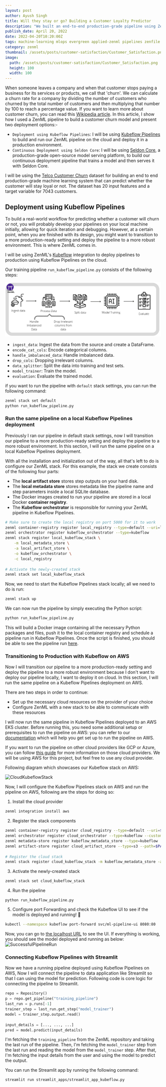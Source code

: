 ```yaml
---
layout: post
author: Ayush Singh
title: Will they stay or go? Building a Customer Loyalty Predictor
description: "We built an end-to-end production-grade pipeline using ZenML for a Customer Churn model that can predict whether a customer will stay or go."
publish_date: April 20, 2022
date: 2022-04-20T10:20:00Z
tags: machine-learning mlops evergreen applied-zenml pipelines zenfile
category: zenml
thumbnail: /assets/posts/customer-satisfaction/Customer_Satisfaction.png
image:
  path: /assets/posts/customer-satisfaction/Customer_Satisfaction.png
  height: 100
  width: 100
---
```


When someone leaves a company and when that customer stops paying a business for its services or products, we call that 'churn'. We can calculate a churn rate for a company by dividing the number of customers who churned by the total number of customers and then multiplying that number by 100 to reach a percentage value. If you want to learn more about customer churn, you can read this [Wikipedia article](https://en.wikipedia.org/wiki/Churn_rate). In this article, I show how I used a ZenML pipeline to build a customer churn model and present two deployment options:-

- `Deployment using Kubeflow Pipelines`: I will be using [Kubeflow Pipelines](https://www.kubeflow.org/docs/components/pipelines/) to build and run our ZenML pipeline on the cloud and deploy it in a production environment.
- `Continuous Deployment using Seldon Core`: I will be using [Seldon Core](https://docs.seldon.io/projects/seldon-core/en/latest/index.html), a production-grade open-source model serving platform, to build our continuous deployment pipeline that trains a model and then serves it with Seldon Core.

I will be using the [Telco Customer Churn](https://www.kaggle.com/datasets/blastchar/telco-customer-churn?datasetId=13996&sortBy=voteCount) dataset for building an end to end production-grade machine learning system that can predict whether the customer will stay loyal or not. The dataset has 20 input features and a target variable for 7043 customers.

## Deployment using Kubeflow Pipelines

To build a real-world workflow for predicting whether a customer will churn or not, you will probably develop your pipelines on your local machine initially, allowing for quick iteration and debugging. However, at a certain point, when you are finished with its design, you might want to transition to a more production-ready setting and deploy the pipeline to a more robust environment. This is where ZenML comes in.

I will be using ZenML's [Kubeflow](https://github.com/zenml-io/zenml/tree/main/examples/kubeflow) integration to deploy pipelines to production using Kubeflow Pipelines on the cloud.

Our training pipeline `run_kubeflow_pipeline.py` consists of the following steps:

![PipelineStepExplanation](/assets/posts/customer-churn/pipelinestepsexplanation.png)

- `ingest_data`: Ingest the data from the source and create a DataFrame.
- `encode_cat_cols`: Encode categorical columns.
- `handle_imbalanced_data`: Handle imbalanced data.
- `drop_cols`: Dropping irrelevant columns.
- `data_splitter`: Split the data into training and test sets.
- `model_trainer`: Train the model.
- `evaluation`: Evaluate the trained model.

if you want to run the pipeline with `default` stack settings, you can run the following command:

```bash
zenml stack set default
python run_kubeflow_pipeline.py
```

### Run the same pipeline on a local Kubeflow Pipelines deployment

Previously I ran our pipeline in default stack settings, now I will transition our pipeline to a more production-ready setting and deploy the pipeline to a more robust environment. In this section, I will run the same pipeline on a local Kubeflow Pipelines deployment.

With all the installation and initialization out of the way, all that's left to do is configure our ZenML stack. For this example, the stack we create consists of the following four parts:

- The **local artifact store** stores step outputs on your hard disk.
- The **local metadata store** stores metadata like the pipeline name and step
  parameters inside a local SQLite database.
- The Docker images created to run your pipeline are stored in a local
  Docker **container registry**.
- The **Kubeflow orchestrator** is responsible for running your ZenML pipeline
  in Kubeflow Pipelines.

```bash
# Make sure to create the local registry on port 5000 for it to work
zenml container-registry register local_registry --type=default --uri=localhost:5000
zenml orchestrator register kubeflow_orchestrator --type=kubeflow
zenml stack register local_kubeflow_stack \
    -m local_metadata_store \
    -a local_artifact_store \
    -o kubeflow_orchestrator \
    -c local_registry

# Activate the newly-created stack
zenml stack set local_kubeflow_stack
```

Now, we need to start the Kubeflow Pipelines stack locally; all we need to do is run:

```bash
zenml stack up
```

We can now run the pipeline by simply executing the Python script:

```bash
python run_kubeflow_pipeline.py
```

This will build a Docker image containing all the necessary Python packages and
files, push it to the local container registry and schedule a pipeline run in
Kubeflow Pipelines. Once the script is finished, you should be able to see the
pipeline run [here](http://localhost:8080/#/runs).

### Transitioning to Production with Kubeflow on AWS

Now I will transition our pipeline to a more production-ready setting and deploy the pipeline to a more robust environment because I don't want to deploy our pipeline locally, I want to deploy it on cloud. In this section, I will run the same pipeline on a Kubeflow Pipelines deployment on AWS.

There are two steps in order to continue:

- Set up the necessary cloud resources on the provider of your choice
- Configure ZenML with a new stack to be able to communicate with these resources

I will now run the same pipeline in Kubeflow Pipelines deployed to an AWS EKS cluster. Before running this, you need some additional setup or prerequisites to run the pipeline on AWS: you can refer to our [documentation](https://docs.zenml.io/features/guide-aws-gcp-azure#pre-requisites) which will help you get set up to run the pipeline on AWS.

If you want to run the pipeline on other cloud providers like GCP or Azure, you can follow [this guide](https://docs.zenml.io/features/guide-aws-gcp-azure) for more information on those cloud providers. We will be using AWS for this project, but feel free to use any cloud provider.

Following diagram which showcases our Kubeflow stack on AWS:

![CloudKubeflowStack](/assets/posts/customer-chull/aws_kubeflow_stack.png)

Now, I will configure the Kubeflow Pipelines stack on AWS and run the pipeline on AWS, following are the steps for doing so:

1. Install the cloud provider

```bash
zenml integration install aws
```

2. Register the stack components

```bash
zenml container-registry register cloud_registry --type=default --uri=$PATH_TO_YOUR_CONTAINER_REGISTRY
zenml orchestrator register cloud_orchestrator --type=kubeflow --custom_docker_base_image_name=YOUR_IMAGE
zenml metadata-store register kubeflow_metadata_store --type=kubeflow
zenml artifact-store register cloud_artifact_store --type=s3 --path=$PATH_TO_YOUR_BUCKET

# Register the cloud stack
zenml stack register cloud_kubeflow_stack -m kubeflow_metadata_store -a cloud_artifact_store -o cloud_orchestrator -c cloud_registry
```

3. Activate the newly-created stack

```bash
zenml stack set cloud_kubeflow_stack
```

4. Run the pipeline

```shell
python run_kubeflow_pipeline.py
```

5. Configure port Forwarding and check the Kubeflow UI to see if the model is deployed and running! 🚀

```bash
kubectl --namespace kubeflow port-forward svc/ml-pipeline-ui 8080:80
```

Now, you can go to [the localhost URL](http://localhost:8080/#/runs) to see the UI. If everything is working, you should see the model deployed and running as below:
![SuccessfulPipelineRun](/assets/posts/customer-chull/runsuccesskubeflow.png)

### Connecting Kubeflow Pipelines with Streamlit

Now we have a running pipeline deployed using Kubeflow Pipelines on AWS, Now I will connect the pipeline to data application like Streamlit so that I can using the model for prediction. Following code is core logic for connecting the pipeline to Streamlit.

```python
repo = Repository()
p = repo.get_pipeline("training_pipeline")
last_run = p.runs[-1]
trainer_step = last_run.get_step("model_trainer")
model = trainer_step.output.read()

input_details = [..., ..., ...]
pred = model.predict(input_details)
```

I'm fetching the `training_pipeline` from the ZenML repository and taking the last run of the pipeline. Then, I'm fetching the `model_trainer` step from the last run and reading the model from the `model_trainer` step. After that, I'm fetching the input details from the user and using the model to predict the output.

You can run the Streamlit app by running the following command:

```bash
streamlit run streamlit_apps/streamlit_app_kubeflow.py
```

